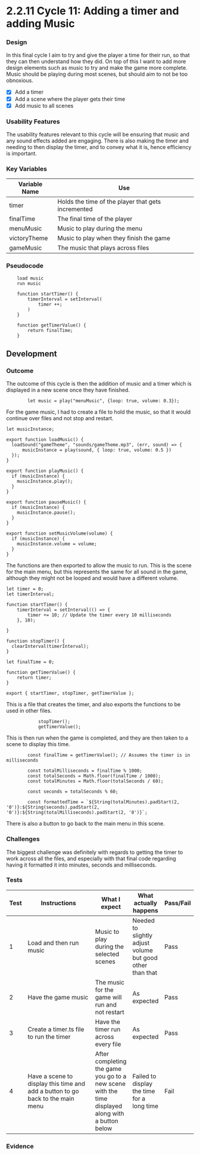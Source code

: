 # 2.2.11 Cycle 11: Adding a timer and adding Music

### Design

In this final cycle I aim to try and give the player a time for their run, so that they can then understand how they did. On top of this I want to add more design elements such as music to try and make the game more complete. Music should be playing during most scenes, but should aim to not be too obnoxious.

* [x] Add a timer
* [x] Add a scene where the player gets their time
* [x] Add music to all scenes

### Usability Features

The usability features relevant to this cycle will be ensuring that music and any sound effects added are engaging. There is also making the timer and needing to then display the timer, and to convey what it is, hence efficiency is important.

### Key Variables

| Variable Name | Use                                                |
| ------------- | -------------------------------------------------- |
| timer         | Holds the time of the player that gets incremented |
| finalTime     | The final time of the player                       |
| menuMusic     | Music to play during the menu                      |
| victoryTheme  | Music to play when they finish the game            |
| gameMusic     | The music that plays across files                  |

### Pseudocode

```
    load music
    run music
    
    function startTimer() {
        timerInterval = setInterval(
            timer ++;
        )
    }
    
    function getTimerValue() {
        return finalTime;
    }
```

## Development

### Outcome

The outcome of this cycle is then the addition of music and a timer which is displayed in a new scene once they have finished.

```
        let music = play("menuMusic", {loop: true, volume: 0.3});
```

For the game music, I had to create a file to hold the music, so that it would continue over files and not stop and restart.

```
let musicInstance;

export function loadMusic() {
  loadSound("gameTheme", "sounds/gameTheme.mp3", (err, sound) => {
      musicInstance = play(sound, { loop: true, volume: 0.5 })
  });
}

export function playMusic() {
  if (musicInstance) {
    musicInstance.play();
  }
}

export function pauseMusic() {
  if (musicInstance) {
    musicInstance.pause();
  }
}

export function setMusicVolume(volume) {
  if (musicInstance) {
    musicInstance.volume = volume;
  }
}
```

The functions are then exported to allow the music to run. This is the scene for the main menu, but this represents the same for all sound in the game, although they might not be looped and would have a different volume.

```
let timer = 0;
let timerInterval;

function startTimer() {
    timerInterval = setInterval(() => {
        timer += 10; // Update the timer every 10 milliseconds
    }, 10);
 
}

function stopTimer() {
  clearInterval(timerInterval);
}

let finalTime = 0;

function getTimerValue() {
    return timer;
}

export { startTimer, stopTimer, getTimerValue };
```

This is a file that creates the timer, and also exports the functions to be used in other files.

```
            stopTimer(); 
            getTimerValue();    
```

This is then run when the game is completed, and they are then taken to a scene to display this time.

```
        const finalTime = getTimerValue(); // Assumes the timer is in milliseconds
        
        const totalMilliseconds = finalTime % 1000;
        const totalSeconds = Math.floor(finalTime / 1000);
        const totalMinutes = Math.floor(totalSeconds / 60);

        const seconds = totalSeconds % 60;

        const formattedTime = `${String(totalMinutes).padStart(2, '0')}:${String(seconds).padStart(2, '0')}:${String(totalMilliseconds).padStart(2, '0')}`;
```

There is also a button to go back to the main menu in this scene.

### Challenges

The biggest challenge was definitely with regards to getting the timer to work across all the files, and especially with that final code regarding having it formatted it into minutes, seconds and milliseconds.&#x20;

### Tests

<table><thead><tr><th>Test</th><th width="182">Instructions</th><th>What I expect</th><th>What actually happens</th><th>Pass/Fail</th></tr></thead><tbody><tr><td>1</td><td>Load and then run music</td><td>Music to play during the selected scenes</td><td>Needed to slightly adjust volume but good other than that</td><td>Pass</td></tr><tr><td>2</td><td>Have the game music</td><td>The music for the game will run and not restart </td><td>As expected</td><td>Pass</td></tr><tr><td>3</td><td>Create a timer.ts file to run the timer</td><td>Have the timer run across every file </td><td>As expected</td><td>Pass</td></tr><tr><td>4</td><td>Have a scene to display this time and add a button to go back to the main menu</td><td> After completing the game you go to a new scene with the time displayed along with a button below</td><td>Failed to display the time for a long time</td><td>Fail</td></tr></tbody></table>

### Evidence
